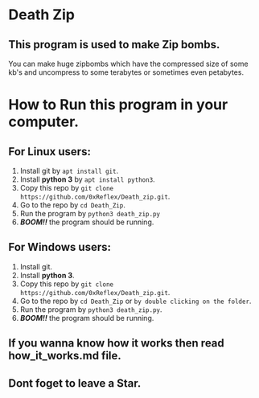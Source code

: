 # Death Zip
## This program is used to make Zip bombs.
You can make huge zipbombs which have the compressed size of some kb's and uncompress to some terabytes or sometimes even petabytes.
# How to Run this program in your computer.
## For Linux users:
1. Install git by ``apt install git``.
2. Install **python 3** by ``apt install python3``.
3. Copy this repo by ``git clone https://github.com/0xReflex/Death_zip.git``.
4. Go to the repo by ``cd Death_Zip``.
5. Run the program by ``python3 death_zip.py``
6. ***BOOM!!*** the program should be running.

## For Windows users:
1. Install git.
2. Install **python 3**.
3. Copy this repo by ``git clone https://github.com/0xReflex/Death_zip.git``.
4. Go to the repo by ``cd Death_Zip`` or ``by double clicking on the folder``.
5. Run the program by ``python3 death_zip.py``.
6. ***BOOM!!*** the program should be running.

## If you wanna know how it works then read how_it_works.md file.
## Dont foget to leave a Star.
